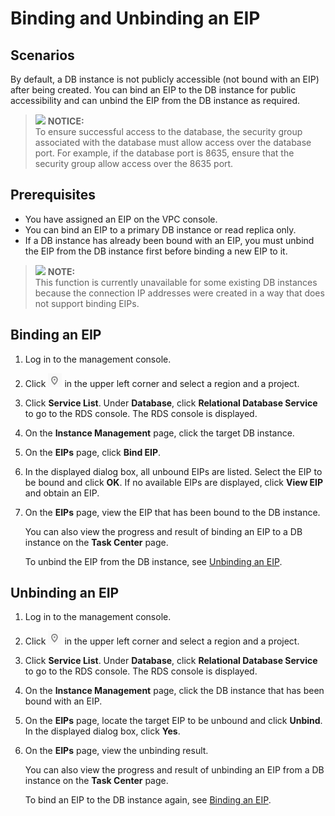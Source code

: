 # Binding and Unbinding an EIP<a name="en-us_topic_public_sqlserver_accessibility"></a>

## **Scenarios**<a name="en-us_topic_0192953725_section26758795194119"></a>

By default, a DB instance is not publicly accessible \(not bound with an EIP\) after being created. You can bind an EIP to the DB instance for public accessibility and can unbind the EIP from the DB instance as required.

>![](/images/icon-notice.gif) **NOTICE:**   
>To ensure successful access to the database, the security group associated with the database must allow access over the database port. For example, if the database port is 8635, ensure that the security group allow access over the 8635 port.  

## Prerequisites<a name="en-us_topic_0192953725_section25123869979"></a>

-   You have assigned an EIP on the VPC console.
-   You can bind an EIP to a primary DB instance or read replica only.
-   If a DB instance has already been bound with an EIP, you must unbind the EIP from the DB instance first before binding a new EIP to it.

>![](/images/icon-note.gif) **NOTE:**   
>This function is currently unavailable for some existing DB instances because the connection IP addresses were created in a way that does not support binding EIPs.  

## Binding an EIP<a name="en-us_topic_0192953725_section3199593620428"></a>

1.  Log in to the management console.
2.  Click  ![](figures/region.png)  in the upper left corner and select a region and a project.
3.  Click  **Service List**. Under  **Database**, click  **Relational Database Service**  to go to the RDS console. The RDS console is displayed.
4.  On the  **Instance Management**  page, click the target DB instance.
5.  On the  **EIPs**  page, click  **Bind EIP**.
6.  In the displayed dialog box, all unbound EIPs are listed. Select the EIP to be bound and click  **OK**. If no available EIPs are displayed, click  **View EIP**  and obtain an EIP.
7.  On the  **EIPs**  page, view the EIP that has been bound to the DB instance.

    You can also view the progress and result of binding an EIP to a DB instance on the  **Task Center**  page.

    To unbind the EIP from the DB instance, see  [Unbinding an EIP](#en-us_topic_0192953725_section186511510267).


## Unbinding an EIP<a name="en-us_topic_0192953725_section186511510267"></a>

1.  Log in to the management console.
2.  Click  ![](figures/region.png)  in the upper left corner and select a region and a project.
3.  Click  **Service List**. Under  **Database**, click  **Relational Database Service**  to go to the RDS console. The RDS console is displayed.
4.  On the  **Instance Management**  page, click the DB instance that has been bound with an EIP.
5.  On the  **EIPs**  page, locate the target EIP to be unbound and click  **Unbind**. In the displayed dialog box, click  **Yes**.
6.  On the  **EIPs**  page, view the unbinding result.

    You can also view the progress and result of unbinding an EIP from a DB instance on the  **Task Center**  page.

    To bind an EIP to the DB instance again, see  [Binding an EIP](#en-us_topic_0192953725_section3199593620428).


